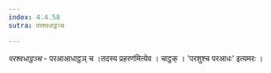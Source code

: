 ```yaml
---
index: 4.4.58
sutra: परश्वधाट्ठञ्च

---
```

_परश्वधाट्ठञ्च_ - परआआधाट्ठञ् च ।तदस्य प्रहरण॑मित्येव । चाट्ठक् । 'परशुश्च परआधः' इत्यमरः ।